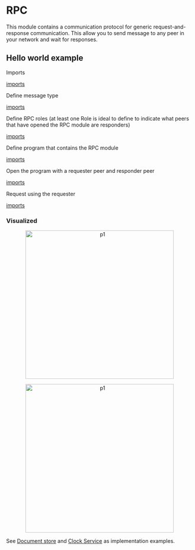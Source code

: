 # RPC

This module contains a communication protocol for generic request-and-response communication. This allow you to send message to any peer in your network and wait for responses.

## Hello world example

Imports 

[imports](./rpc.ts ':include :fragment=imports')


Define message type

[imports](./rpc.ts ':include :fragment=definition-messages')


Define RPC roles (at least one Role is ideal to define to indicate what peers that have opened the RPC module are responders)

[imports](./rpc.ts ':include :fragment=definition-roles')

Define program that contains the RPC module

[imports](./rpc.ts ':include :fragment=definition-program')

Open the program with a requester peer and responder peer

[imports](./rpc.ts ':include :fragment=open')

Request using the requester

[imports](./rpc.ts ':include :fragment=request')

### Visualized 

<p align="center">
    <img width="400" src="/modules/program/rpc/rpc1.png"  alt="p1">
</p>



<p align="center">
    <img width="400" src="/modules/program/rpc/rpc2.png"  alt="p1">
</p>

See [Document store](https://github.com/dao-xyz/peerbit/tree/master/packages/programs/data/document) and [Clock Service](https://github.com/dao-xyz/peerbit/tree/master/packages/programs/clock-service) as implementation examples.
